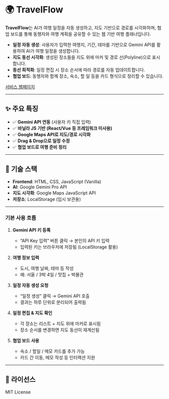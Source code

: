 # 🌍 TravelFlow
**TravelFlow**는 AI가 여행 일정을 자동 생성하고, 지도 기반으로 경로를 시각화하며, 협업 보드를 통해 동행자와 여행 계획을 공유할 수 있는 웹 기반 여행 플래너입니다.

- **일정 자동 생성**: 사용자가 입력한 여행지, 기간, 테마를 기반으로 Gemini API를 활용하여 AI가 여행 일정을 생성합니다.
- **지도 동선 시각화**: 생성된 장소들을 지도 위에 마커 및 경로 선(Polyline)으로 표시합니다.
- **동선 최적화**: 일정 편집 시 장소 순서에 따라 경로를 자동 업데이트합니다.
- **협업 보드**: 동행자와 함께 장소, 숙소, 할 일 등을 카드 형식으로 정리할 수 있습니다.

[서비스 웹페이지](https://flow-gemini-travels.lovable.app/)

---

## ✨ 주요 특징

- ✅ **Gemini API 연동** (사용자 키 직접 입력)
- ✅ **바닐라 JS 기반 (React/Vue 등 프레임워크 미사용)**
- ✅ **Google Maps API로 지도/경로 시각화**
- ✅ **Drag & Drop으로 일정 수정**
- ✅ **협업 보드로 여행 준비 정리**

---

## 🔧 기술 스택

- **Frontend**: HTML, CSS, JavaScript (Vanilla)
- **AI**: Google Gemini Pro API
- **지도 시각화**: Google Maps JavaScript API
- **저장소**: LocalStorage (임시 보관용)

---

### 기본 사용 흐름

1. **Gemini API 키 등록**  
   - “API Key 입력” 버튼 클릭 → 본인의 API 키 입력  
   - 입력된 키는 브라우저에 저장됨 (LocalStorage 활용)

2. **여행 정보 입력**  
   - 도시, 여행 날짜, 테마 등 작성  
   - 예: 서울 / 3박 4일 / 맛집 + 박물관

3. **일정 자동 생성 요청**  
   - “일정 생성” 클릭 → Gemini API 호출  
   - 결과는 하루 단위로 분리되어 출력됨

4. **일정 편집 & 지도 확인**  
   - 각 장소는 리스트 + 지도 위에 마커로 표시됨  
   - 장소 순서를 변경하면 지도 동선이 재계산됨

5. **협업 보드 사용**  
   - 숙소 / 할일 / 메모 카드를 추가 가능  
   - 카드 간 이동, 메모 작성 등 인터랙션 지원

---

## 📜 라이선스

MIT License
